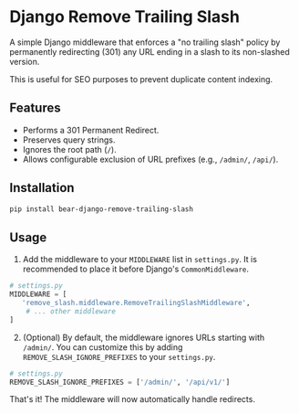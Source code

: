 # Django Remove Trailing Slash

A simple Django middleware that enforces a "no trailing slash" policy by permanently redirecting (301) any URL ending in a slash to its non-slashed version.

This is useful for SEO purposes to prevent duplicate content indexing.

## Features

-   Performs a 301 Permanent Redirect.
-   Preserves query strings.
-   Ignores the root path (`/`).
-   Allows configurable exclusion of URL prefixes (e.g., `/admin/`, `/api/`).

## Installation

```bash
pip install bear-django-remove-trailing-slash
```

## Usage

1.  Add the middleware to your `MIDDLEWARE` list in `settings.py`. It is recommended to place it before Django's `CommonMiddleware`.

```python
# settings.py
MIDDLEWARE = [
   'remove_slash.middleware.RemoveTrailingSlashMiddleware',
    # ... other middleware
]
```

2.  (Optional) By default, the middleware ignores URLs starting with `/admin/`. You can customize this by adding `REMOVE_SLASH_IGNORE_PREFIXES` to your `settings.py`.

```python
# settings.py
REMOVE_SLASH_IGNORE_PREFIXES = ['/admin/', '/api/v1/']
```

That's it! The middleware will now automatically handle redirects.